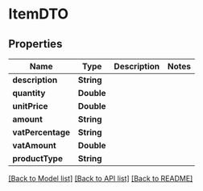 # ItemDTO

## Properties
Name | Type | Description | Notes
------------ | ------------- | ------------- | -------------
**description** | **String** |  | 
**quantity** | **Double** |  | 
**unitPrice** | **Double** |  | 
**amount** | **String** |  | 
**vatPercentage** | **String** |  | 
**vatAmount** | **Double** |  | 
**productType** | **String** |  | 

[[Back to Model list]](../README.md#documentation-for-models) [[Back to API list]](../README.md#documentation-for-api-endpoints) [[Back to README]](../README.md)



